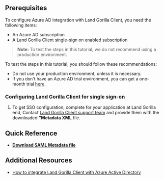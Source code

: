 ## Prerequisites

To configure Azure AD integration with Land Gorilla Client, you need the following items:

- An Azure AD subscription
- A Land Gorilla Client single-sign on enabled subscription

> **Note:**
> To test the steps in this tutorial, we do not recommend using a production environment.

To test the steps in this tutorial, you should follow these recommendations:

- Do not use your production environment, unless it is necessary.
- If you don't have an Azure AD trial environment, you can get a one-month trial [here](https://azure.microsoft.com/pricing/free-trial/).

### Configuring Land Gorilla Client for single sign-on

1. To get SSO configuration, complete for your application at Land Gorilla end, Contact [Land Gorilla Client support team](https://www.landgorilla.com/support/) and provide them with the downloaded **“Metadata XML** file.


## Quick Reference

* **[Download SAML Metadata file](%metadata:metadataDownloadUrl%)**

## Additional Resources

* [How to integrate Land Gorilla Client with Azure Active Directory](active-directory-saas-landgorillaclient-tutorial.md)
